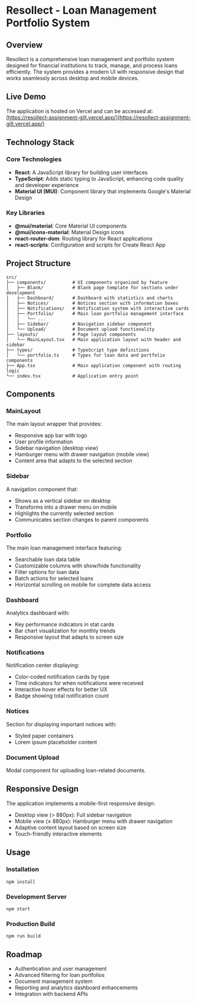 # Resollect - Loan Management Portfolio System

## Overview
Resollect is a comprehensive loan management and portfolio system designed for financial institutions to track, manage, and process loans efficiently. The system provides a modern UI with responsive design that works seamlessly across desktop and mobile devices.

## Live Demo
The application is hosted on Vercel and can be accessed at: [https://resollect-assignment-gilt.vercel.app/](https://resollect-assignment-gilt.vercel.app/)

## Technology Stack

### Core Technologies
- **React**: A JavaScript library for building user interfaces
- **TypeScript**: Adds static typing to JavaScript, enhancing code quality and developer experience
- **Material UI (MUI)**: Component library that implements Google's Material Design

### Key Libraries
- **@mui/material**: Core Material UI components
- **@mui/icons-material**: Material Design icons
- **react-router-dom**: Routing library for React applications
- **react-scripts**: Configuration and scripts for Create React App

## Project Structure

```
src/
├── components/          # UI components organized by feature
│   ├── Blank/           # Blank page template for sections under development
│   ├── Dashboard/       # Dashboard with statistics and charts
│   ├── Notices/         # Notices section with information boxes
│   ├── Notifications/   # Notification system with interactive cards
│   ├── Portfolio/       # Main loan portfolio management interface
│   │   └── ...
│   ├── Sidebar/         # Navigation sidebar component
│   └── Upload/          # Document upload functionality
├── layouts/             # Page layout components
│   └── MainLayout.tsx   # Main application layout with header and sidebar
├── types/               # TypeScript type definitions
│   └── portfolio.ts     # Types for loan data and portfolio components
├── App.tsx              # Main application component with routing logic
└── index.tsx            # Application entry point
```

## Components

### MainLayout
The main layout wrapper that provides:
- Responsive app bar with logo
- User profile information
- Sidebar navigation (desktop view)
- Hamburger menu with drawer navigation (mobile view)
- Content area that adapts to the selected section

### Sidebar
A navigation component that:
- Shows as a vertical sidebar on desktop
- Transforms into a drawer menu on mobile
- Highlights the currently selected section
- Communicates section changes to parent components

### Portfolio
The main loan management interface featuring:
- Searchable loan data table
- Customizable columns with show/hide functionality
- Filter options for loan data
- Batch actions for selected loans
- Horizontal scrolling on mobile for complete data access

### Dashboard
Analytics dashboard with:
- Key performance indicators in stat cards
- Bar chart visualization for monthly trends
- Responsive layout that adapts to screen size

### Notifications
Notification center displaying:
- Color-coded notification cards by type
- Time indicators for when notifications were received
- Interactive hover effects for better UX
- Badge showing total notification count

### Notices
Section for displaying important notices with:
- Styled paper containers
- Lorem ipsum placeholder content

### Document Upload
Modal component for uploading loan-related documents.

## Responsive Design
The application implements a mobile-first responsive design:
- Desktop view (> 880px): Full sidebar navigation
- Mobile view (≤ 880px): Hamburger menu with drawer navigation
- Adaptive content layout based on screen size
- Touch-friendly interactive elements

## Usage

### Installation
```
npm install
```

### Development Server
```
npm start
```

### Production Build
```
npm run build
```

## Roadmap
- Authentication and user management
- Advanced filtering for loan portfolios
- Document management system
- Reporting and analytics dashboard enhancements
- Integration with backend APIs 